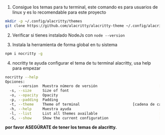 1. Consigue los temas para tu terminal, este comando es para usuarios de linux y es
   lo recomendable para este proyecto

```bash
mkdir -p ~/.config/alacritty/themes
git clone https://github.com/alacritty/alacritty-theme ~/.config/alacritty/themes
```

2. Verificar si tienes instalado NodeJs con `node --version`

3. Instala la herramienta de forma global en tu sistema
```bash
npm i nocritty -g
```

4. nocritty te ayuda configurar el tema de tu terminal alacritty, usa help para
empezar

```bash
nocritty --help
Opciones:
      --version  Muestra número de versión                            [booleano]
  -s, --size     Size of font                                           [número]
  -o, --opacity  Opacity                                                [número]
  -p, --padding  Padding                                                [número]
  -t, --theme    Theme of terminal                        [cadena de caracteres]
  -h, --help     Muestra ayuda                                        [booleano]
  -l, --list     List all themes available                            [booleano]
  -S, --show     Show the current configuration                       [booleano]
```

**por favor ASEGÚRATE de tener los temas de alacritty.**
